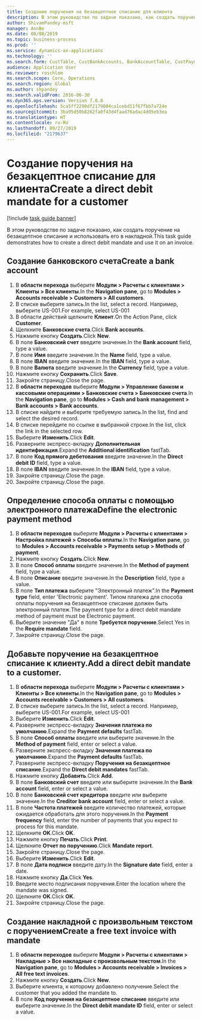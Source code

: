 ```yaml
---
title: Создание поручения на безакцептное списание для клиента
description: В этом руководстве по задаче показано, как создать поручение на безакцептное списание и использовать его в накладной.
author: ShivamPandey-msft
manager: AnnBe
ms.date: 08/08/2019
ms.topic: business-process
ms.prod: ''
ms.service: dynamics-ax-applications
ms.technology: ''
ms.search.form: CustTable, CustBankAccounts, BankAccountTable, CustPaymMode, CustDirectDebitMandate, BankAccountTableLookUp, SrsReportViewerForm,  LogisticsAddressCityLookup, CustFreeInvoice, CustTableLookup
audience: Application User
ms.reviewer: roschlom
ms.search.scope: Core, Operations
ms.search.region: Global
ms.author: shpandey
ms.search.validFrom: 2016-06-30
ms.dyn365.ops.version: Version 7.0.0
ms.openlocfilehash: 5ca5ff2290df2179004ca1cebd11f67fbb7a724e
ms.sourcegitcommit: 3ba95d50b8262fa0f43d4faad76adac4d05eb3ea
ms.translationtype: HT
ms.contentlocale: ru-RU
ms.lasthandoff: 09/27/2019
ms.locfileid: "2179637"
---
```

# <a name="create-a-direct-debit-mandate-for-a-customer"></a><span data-ttu-id="3811d-103">Создание поручения на безакцептное списание для клиента</span><span class="sxs-lookup"><span data-stu-id="3811d-103">Create a direct debit mandate for a customer</span></span>

[!include [task guide banner](../../includes/task-guide-banner.md)]

<span data-ttu-id="3811d-104">В этом руководстве по задаче показано, как создать поручение на безакцептное списание и использовать его в накладной.</span><span class="sxs-lookup"><span data-stu-id="3811d-104">This task guide demonstrates how to create a direct debit mandate and use it on an invoice.</span></span>


## <a name="create-a-bank-account"></a><span data-ttu-id="3811d-105">Создание банковского счета</span><span class="sxs-lookup"><span data-stu-id="3811d-105">Create a bank account</span></span>
1. <span data-ttu-id="3811d-106">В **области перехода** выберите **Модули > Расчеты с клиентами > Клиенты > Все клиенты**.</span><span class="sxs-lookup"><span data-stu-id="3811d-106">In the **Navigation pane**, go to **Modules > Accounts receivable > Customers > All customers**.</span></span>
2. <span data-ttu-id="3811d-107">В списке выберите запись.</span><span class="sxs-lookup"><span data-stu-id="3811d-107">In the list, select a record.</span></span> <span data-ttu-id="3811d-108">Например, выберите US-001.</span><span class="sxs-lookup"><span data-stu-id="3811d-108">For example, select US-001</span></span>
3. <span data-ttu-id="3811d-109">В области действий щелкните **Клиент**.</span><span class="sxs-lookup"><span data-stu-id="3811d-109">On the Action Pane, click **Customer**.</span></span>
4. <span data-ttu-id="3811d-110">Щелкните **Банковские счета**.</span><span class="sxs-lookup"><span data-stu-id="3811d-110">Click **Bank accounts**.</span></span>
5. <span data-ttu-id="3811d-111">Нажмите кнопку **Создать**.</span><span class="sxs-lookup"><span data-stu-id="3811d-111">Click **New**.</span></span>
6. <span data-ttu-id="3811d-112">В поле **Банковский счет** введите значение.</span><span class="sxs-lookup"><span data-stu-id="3811d-112">In the **Bank account** field, type a value.</span></span>
7. <span data-ttu-id="3811d-113">В поле **Имя** введите значение.</span><span class="sxs-lookup"><span data-stu-id="3811d-113">In the **Name** field, type a value.</span></span>
8. <span data-ttu-id="3811d-114">В поле **IBAN** введите значение.</span><span class="sxs-lookup"><span data-stu-id="3811d-114">In the **IBAN** field, type a value.</span></span>
9. <span data-ttu-id="3811d-115">В поле **Валюта** введите значение.</span><span class="sxs-lookup"><span data-stu-id="3811d-115">In the **Currency** field, type a value.</span></span>
10. <span data-ttu-id="3811d-116">Нажмите кнопку **Сохранить**.</span><span class="sxs-lookup"><span data-stu-id="3811d-116">Click **Save**.</span></span>
11. <span data-ttu-id="3811d-117">Закройте страницу.</span><span class="sxs-lookup"><span data-stu-id="3811d-117">Close the page.</span></span>
12. <span data-ttu-id="3811d-118">В **области переходов** выберите **Модули > Управление банком и кассовыми операциями > Банковские счета > Банковские счета**.</span><span class="sxs-lookup"><span data-stu-id="3811d-118">In the **Navigation pane**, go to **Modules > Cash and bank management > Bank accounts > Bank accounts**.</span></span>
13. <span data-ttu-id="3811d-119">В списке найдите и выберите требуемую запись.</span><span class="sxs-lookup"><span data-stu-id="3811d-119">In the list, find and select the desired record.</span></span>
14. <span data-ttu-id="3811d-120">В списке перейдите по ссылке в выбранной строке.</span><span class="sxs-lookup"><span data-stu-id="3811d-120">In the list, click the link in the selected row.</span></span>
15. <span data-ttu-id="3811d-121">Выберите **Изменить**.</span><span class="sxs-lookup"><span data-stu-id="3811d-121">Click **Edit**.</span></span>
16. <span data-ttu-id="3811d-122">Разверните экспресс-вкладку **Дополнительная идентификация**.</span><span class="sxs-lookup"><span data-stu-id="3811d-122">Expand the **Additional identification** fastTab.</span></span>
17. <span data-ttu-id="3811d-123">В поле **Код прямого дебетования** введите значение.</span><span class="sxs-lookup"><span data-stu-id="3811d-123">In the **Direct debit ID** field, type a value.</span></span>
18. <span data-ttu-id="3811d-124">В поле **IBAN** введите значение.</span><span class="sxs-lookup"><span data-stu-id="3811d-124">In the **IBAN** field, type a value.</span></span>
19. <span data-ttu-id="3811d-125">Закройте страницу.</span><span class="sxs-lookup"><span data-stu-id="3811d-125">Close the page.</span></span>
20. <span data-ttu-id="3811d-126">Закройте страницу.</span><span class="sxs-lookup"><span data-stu-id="3811d-126">Close the page.</span></span>

## <a name="define-the-electronic-payment-method"></a><span data-ttu-id="3811d-127">Определение способа оплаты с помощью электронного платежа</span><span class="sxs-lookup"><span data-stu-id="3811d-127">Define the electronic payment method</span></span>
1. <span data-ttu-id="3811d-128">В **области переходов** выберите **Модули > Расчеты с клиентами > Настройка платежей > Способы оплаты**.</span><span class="sxs-lookup"><span data-stu-id="3811d-128">In the **Navigation pane**, go to **Modules > Accounts receivable > Payments setup > Methods of payment**.</span></span>
2. <span data-ttu-id="3811d-129">Нажмите кнопку **Создать**.</span><span class="sxs-lookup"><span data-stu-id="3811d-129">Click **New**.</span></span>
3. <span data-ttu-id="3811d-130">В поле **Способ оплаты** введите значение.</span><span class="sxs-lookup"><span data-stu-id="3811d-130">In the **Method of payment** field, type a value.</span></span>
4. <span data-ttu-id="3811d-131">В поле **Описание** введите значение.</span><span class="sxs-lookup"><span data-stu-id="3811d-131">In the **Description** field, type a value.</span></span>
5. <span data-ttu-id="3811d-132">В поле **Тип платежа** выберите "Электронный платеж".</span><span class="sxs-lookup"><span data-stu-id="3811d-132">In the **Payment type** field, enter 'Electronic payment'.</span></span> <span data-ttu-id="3811d-133">Типом платежа для способа оплаты поручения на безакцептное списание должен быть электронный платеж.</span><span class="sxs-lookup"><span data-stu-id="3811d-133">The payment type for a direct debit mandate method of payment must be Electronic payment.</span></span>
6. <span data-ttu-id="3811d-134">Выберите значение "Да" в поле **Требуется поручение**.</span><span class="sxs-lookup"><span data-stu-id="3811d-134">Select Yes in the **Require mandate** field.</span></span>
7. <span data-ttu-id="3811d-135">Закройте страницу.</span><span class="sxs-lookup"><span data-stu-id="3811d-135">Close the page.</span></span>

## <a name="add-a-direct-debit-mandate-to-a-customer"></a><span data-ttu-id="3811d-136">Добавьте поручение на безакцептное списание к клиенту.</span><span class="sxs-lookup"><span data-stu-id="3811d-136">Add a direct debit mandate to a customer.</span></span>
1. <span data-ttu-id="3811d-137">В **области перехода** выберите **Модули > Расчеты с клиентами > Клиенты > Все клиенты**.</span><span class="sxs-lookup"><span data-stu-id="3811d-137">In the **Navigation pane**, go to **Modules > Accounts receivable > Customers > All customers**.</span></span>
2. <span data-ttu-id="3811d-138">В списке выберите запись.</span><span class="sxs-lookup"><span data-stu-id="3811d-138">In the list, select a record.</span></span> <span data-ttu-id="3811d-139">Например, выберите US-001.</span><span class="sxs-lookup"><span data-stu-id="3811d-139">For example, select US-001</span></span>
3. <span data-ttu-id="3811d-140">Выберите **Изменить**.</span><span class="sxs-lookup"><span data-stu-id="3811d-140">Click **Edit**.</span></span>
4. <span data-ttu-id="3811d-141">Разверните экспресс-вкладку **Значения платежа по умолчанию**.</span><span class="sxs-lookup"><span data-stu-id="3811d-141">Expand the **Payment defaults** fastTab.</span></span>
5. <span data-ttu-id="3811d-142">В поле **Способ оплаты** введите или выберите значение.</span><span class="sxs-lookup"><span data-stu-id="3811d-142">In the **Method of payment** field, enter or select a value.</span></span>
6. <span data-ttu-id="3811d-143">Разверните экспресс-вкладку **Значения платежа по умолчанию**.</span><span class="sxs-lookup"><span data-stu-id="3811d-143">Expand the **Payment defaults** fastTab.</span></span>
7. <span data-ttu-id="3811d-144">Разверните экспресс-вкладку **Поручения на безакцептное списание**.</span><span class="sxs-lookup"><span data-stu-id="3811d-144">Expand the **Direct debit mandates** fastTab.</span></span>
8. <span data-ttu-id="3811d-145">Нажмите кнопку **Добавить**.</span><span class="sxs-lookup"><span data-stu-id="3811d-145">Click **Add**.</span></span>
9. <span data-ttu-id="3811d-146">В поле **Банковский счет** введите или выберите значение.</span><span class="sxs-lookup"><span data-stu-id="3811d-146">In the **Bank account** field, enter or select a value.</span></span>
10. <span data-ttu-id="3811d-147">В поле **Банковский счет кредитора** введите или выберите значение.</span><span class="sxs-lookup"><span data-stu-id="3811d-147">In the **Creditor bank account** field, enter or select a value.</span></span>
11. <span data-ttu-id="3811d-148">В поле **Частота платежей** введите количество платежей, которые ожидается обработать для этого поручения.</span><span class="sxs-lookup"><span data-stu-id="3811d-148">In the **Payment frequency** field, enter the number of payments that you expect to process for this mandate.</span></span>
12. <span data-ttu-id="3811d-149">Щелкните **OK**.</span><span class="sxs-lookup"><span data-stu-id="3811d-149">Click **OK**.</span></span>
13. <span data-ttu-id="3811d-150">Нажмите кнопку **Печать**.</span><span class="sxs-lookup"><span data-stu-id="3811d-150">Click **Print**.</span></span>
14. <span data-ttu-id="3811d-151">Щелкните **Отчет по поручению**.</span><span class="sxs-lookup"><span data-stu-id="3811d-151">Click **Mandate report**.</span></span>
15. <span data-ttu-id="3811d-152">Закройте страницу.</span><span class="sxs-lookup"><span data-stu-id="3811d-152">Close the page.</span></span>
16. <span data-ttu-id="3811d-153">Выберите **Изменить**.</span><span class="sxs-lookup"><span data-stu-id="3811d-153">Click **Edit**.</span></span>
17. <span data-ttu-id="3811d-154">В поле **Дата подписи** введите дату.</span><span class="sxs-lookup"><span data-stu-id="3811d-154">In the **Signature date** field, enter a date.</span></span>
18. <span data-ttu-id="3811d-155">Нажмите кнопку **Да**.</span><span class="sxs-lookup"><span data-stu-id="3811d-155">Click **Yes**.</span></span>
19. <span data-ttu-id="3811d-156">Введите место подписания поручения.</span><span class="sxs-lookup"><span data-stu-id="3811d-156">Enter the location where the mandate was signed.</span></span>
20. <span data-ttu-id="3811d-157">Щелкните **OK**.</span><span class="sxs-lookup"><span data-stu-id="3811d-157">Click **OK**.</span></span>
21. <span data-ttu-id="3811d-158">Закройте страницу.</span><span class="sxs-lookup"><span data-stu-id="3811d-158">Close the page.</span></span>

## <a name="create-a-free-text-invoice-with-mandate"></a><span data-ttu-id="3811d-159">Создание накладной с произвольным текстом с поручением</span><span class="sxs-lookup"><span data-stu-id="3811d-159">Create a free text invoice with mandate</span></span>
1. <span data-ttu-id="3811d-160">В **области переходов** выберите **Модули > Расчеты с клиентами > Накладные > Все накладные с произвольным текстом**.</span><span class="sxs-lookup"><span data-stu-id="3811d-160">In the **Navigation pane**, go to **Modules > Accounts receivable > Invoices > All free text invoices**.</span></span>
2. <span data-ttu-id="3811d-161">Нажмите кнопку **Создать**.</span><span class="sxs-lookup"><span data-stu-id="3811d-161">Click **New**.</span></span>
3. <span data-ttu-id="3811d-162">Выберите клиента, к которому добавлено получение.</span><span class="sxs-lookup"><span data-stu-id="3811d-162">Select the customer that you added the mandate to.</span></span>
4. <span data-ttu-id="3811d-163">В поле **Код поручения на безакцептное списание** введите или выберите значение.</span><span class="sxs-lookup"><span data-stu-id="3811d-163">In the **Direct debit mandate ID** field, enter or select a value.</span></span>

